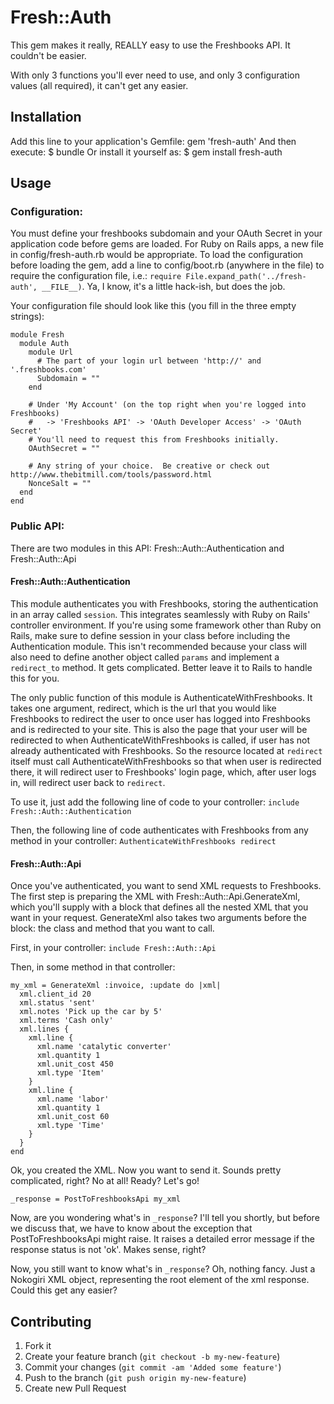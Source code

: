 # Fresh::Auth

This gem makes it really, REALLY easy to use the Freshbooks API.  It couldn't be easier.

With only 3 functions you'll ever need to use, and only 3 configuration values (all required), it can't get any easier.

## Installation

Add this line to your application's Gemfile:
    gem 'fresh-auth'
And then execute:
    $ bundle
Or install it yourself as:
    $ gem install fresh-auth

## Usage

### Configuration:

You must define your freshbooks subdomain and your OAuth Secret in your application code before gems are loaded.  For Ruby on Rails apps, a new file in config/fresh-auth.rb would be appropriate.  To load the configuration before loading the gem, add a line to config/boot.rb (anywhere in the file) to require the configuration file, i.e.: `require File.expand_path('../fresh-auth', __FILE__)`.  Ya, I know, it's a little hack-ish, but does the job.

Your configuration file should look like this (you fill in the three empty strings):

    module Fresh
      module Auth
        module Url
          # The part of your login url between 'http://' and '.freshbooks.com'
          Subdomain = ""
        end

        # Under 'My Account' (on the top right when you're logged into Freshbooks)
        #   -> 'Freshbooks API' -> 'OAuth Developer Access' -> 'OAuth Secret'
        # You'll need to request this from Freshbooks initially.
        OAuthSecret = ""

        # Any string of your choice.  Be creative or check out http://www.thebitmill.com/tools/password.html
        NonceSalt = ""
      end
    end

### Public API:

There are two modules in this API: Fresh::Auth::Authentication and Fresh::Auth::Api

#### Fresh::Auth::Authentication

This module authenticates you with Freshbooks, storing the authentication in an array called `session`.  This integrates seamlessly with Ruby on Rails' controller environment.  If you're using some framework other than Ruby on Rails, make sure to define session in your class before including the Authentication module.  This isn't recommended because your class will also need to define another object called `params` and implement a `redirect_to` method.  It gets complicated.  Better leave it to Rails to handle this for you.

The only public function of this module is AuthenticateWithFreshbooks.  It takes one argument, redirect, which is the url that you would like Freshbooks to redirect the user to once user has logged into Freshbooks and is redirected to your site.  This is also the page that your user will be redirected to when AuthenticateWithFreshbooks is called, if user has not already authenticated with Freshbooks.  So the resource located at `redirect` itself must call AuthenticateWithFreshbooks so that when user is redirected there, it will redirect user to Freshbooks' login page, which, after user logs in, will redirect user back to `redirect`.

To use it, just add the following line of code to your controller:
`
include Fresh::Auth::Authentication
`

Then, the following line of code authenticates with Freshbooks from any method in your controller:
`
AuthenticateWithFreshbooks redirect
`

#### Fresh::Auth::Api

Once you've authenticated, you want to send XML requests to Freshbooks.  The first step is preparing the XML with Fresh::Auth::Api.GenerateXml, which you'll supply with a block that defines all the nested XML that you want in your request.  GenerateXml also takes two arguments before the block: the class and method that you want to call.

First, in your controller:
`include Fresh::Auth::Api`

Then, in some method in that controller:

    my_xml = GenerateXml :invoice, :update do |xml|
      xml.client_id 20
      xml.status 'sent'
      xml.notes 'Pick up the car by 5'
      xml.terms 'Cash only'
      xml.lines {
        xml.line {
          xml.name 'catalytic converter'
          xml.quantity 1
          xml.unit_cost 450
          xml.type 'Item'
        }
        xml.line {
          xml.name 'labor'
          xml.quantity 1
          xml.unit_cost 60
          xml.type 'Time'
        }
      }
    end

Ok, you created the XML.  Now you want to send it.  Sounds pretty complicated, right?  No at all! Ready?  Let's go!

`_response = PostToFreshbooksApi my_xml`

Now, are you wondering what's in `_response`?  I'll tell you shortly, but before we discuss that, we have to know about the exception that PostToFreshbooksApi might raise.  It raises a detailed error message if the response status is not 'ok'.  Makes sense, right?

Now, you still want to know what's in `_response`?  Oh, nothing fancy.  Just a Nokogiri XML object, representing the root element of the xml response.  Could this get any easier?

## Contributing

1. Fork it
2. Create your feature branch (`git checkout -b my-new-feature`)
3. Commit your changes (`git commit -am 'Added some feature'`)
4. Push to the branch (`git push origin my-new-feature`)
5. Create new Pull Request
